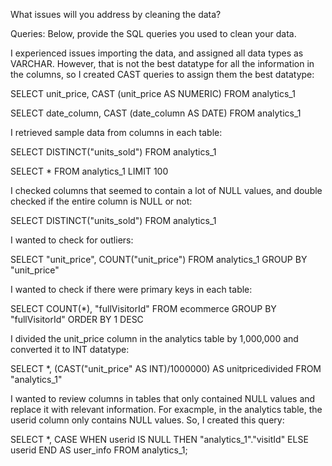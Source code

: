What issues will you address by cleaning the data?





Queries:
Below, provide the SQL queries you used to clean your data. 

I experienced issues importing the data, and assigned all data types as VARCHAR. However, that is not the best datatype for all the information in the columns, so I created CAST queries to assign them the best datatype: 

SELECT unit_price, 
CAST (unit_price AS NUMERIC)
FROM analytics_1

SELECT date_column, 
CAST (date_column AS DATE)
FROM analytics_1 

I retrieved sample data from columns in each table:

SELECT DISTINCT("units_sold") FROM analytics_1

SELECT * FROM analytics_1 LIMIT 100

I checked columns that seemed to contain a lot of NULL values, and double checked if the entire column is NULL or not:

SELECT DISTINCT("units_sold") FROM analytics_1

I wanted to check for outliers:

SELECT "unit_price", COUNT("unit_price") FROM analytics_1 GROUP BY "unit_price" 



I wanted to check if there were primary keys in each table: 

SELECT COUNT(*), "fullVisitorId"
FROM ecommerce
GROUP BY "fullVisitorId"
ORDER BY 1 DESC   

I divided the unit_price column in the analytics table by 1,000,000 and converted it to INT datatype: 

SELECT *, (CAST("unit_price" AS INT)/1000000) AS unitpricedivided 
FROM "analytics_1"


I wanted to review columns in tables that only contained NULL values and replace it with relevant information. For exacmple, in the analytics table, the userid column only contains NULL values. So, I created this query: 

SELECT *,
CASE 
WHEN userid IS NULL THEN "analytics_1"."visitId"
ELSE userid
END AS user_info
FROM analytics_1;


